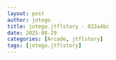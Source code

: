 ```yaml
---
layout: post
author: jotego
title: jotego.jtflstory - 022a4bc
date: 2025-08-29
categories: [Arcade, jtflstory]
tags: [jotego.jtflstory]
---
```


